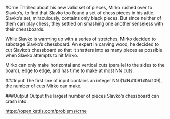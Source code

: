 #Crne
Thrilled about his new valid set of pieces, Mirko rushed over to Slavko’s, to find that Slavko too found a set of chess pieces in his attic. Slavko’s set, miraculously, contains only black pieces. But since neither of them can play chess, they settled on smashing one another senseless with their chessboards.

While Slavko is warming up with a series of stretches, Mirko decided to sabotage Slavko’s chessboard. An expert in carving wood, he decided to cut Slavko’s chessboard so that it shatters into as many pieces as possible when Slavko attempts to hit Mirko.

Mirko can only make horizontal and vertical cuts (parallel to the sides to the board), edge to edge, and has time to make at most NN cuts.

###Input
The first line of input contains an integer NN (1≤N≤1091≤N≤109), the number of cuts Mirko can make.

###Output
Output the largest number of pieces Slavko’s chessboard can crash into.

https://open.kattis.com/problems/crne